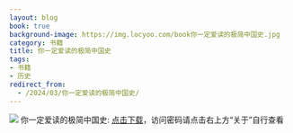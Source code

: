 ```yaml
---
layout: blog
book: true
background-image: https://img.locyoo.com/book你一定爱读的极简中国史.jpg
category: 书籍
title: 你一定爱读的极简中国史
tags:
- 书籍
- 历史
redirect_from:
  - /2024/03/你一定爱读的极简中国史/
---
```

![](https://img.locyoo.com/book你一定爱读的极简中国史.jpg)
你一定爱读的极简中国史: <a name = "ref1" href="https://url18.ctfile.com/f/50983618-1314906695-8cb281?p=3619">点击下载</a>，访问密码请点击右上方“关于”自行查看